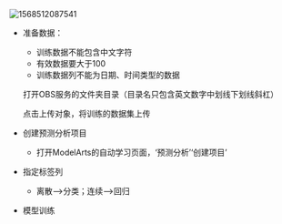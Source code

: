 ![1568512087541](C:\Users\娜\AppData\Roaming\Typora\typora-user-images\1568512087541.png)



- 准备数据：

  - 训练数据不能包含中文字符
  - 有效数据要大于100
  - 训练数据列不能为日期、时间类型的数据

  打开OBS服务的文件夹目录（目录名只包含英文数字中划线下划线斜杠）

  点击上传对象，将训练的数据集上传

- 创建预测分析项目
  - 打开ModelArts的自动学习页面，‘预测分析’‘创建项目’

- 指定标签列
  - 离散-->分类；连续-->回归

- 模型训练



​	
